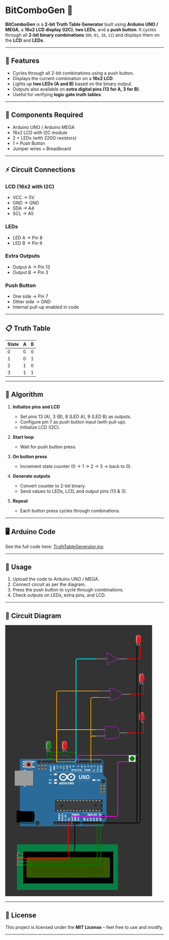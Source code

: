 

# BitComboGen 🔢

**BitComboGen** is a **2-bit Truth Table Generator** built using **Arduino UNO / MEGA**,
a **16x2 LCD display (I2C)**, **two LEDs**, and a **push button**.
It cycles through all **2-bit binary combinations** (`00`, `01`, `10`, `11`)
and displays them on the **LCD** and **LEDs**.

---

## 🔹 Features

* Cycles through all 2-bit combinations using a push button.
* Displays the current combination on a **16x2 LCD**.
* Lights up **two LEDs (A and B)** based on the binary output.
* Outputs also available on **extra digital pins (13 for A, 3 for B)**.
* Useful for verifying **logic gate truth tables**.

---

## 🔌 Components Required

* Arduino UNO / Arduino MEGA
* 16x2 LCD with I2C module
* 2 × LEDs (with 220Ω resistors)
* 1 × Push Button
* Jumper wires + Breadboard

---

## ⚡ Circuit Connections

### LCD (16x2 with I2C)

* VCC → 5V
* GND → GND
* SDA → A4
* SCL → A5

### LEDs

* LED A → Pin 8
* LED B → Pin 9

### Extra Outputs

* Output A → Pin 13
* Output B → Pin 3

### Push Button

* One side → Pin 7
* Other side → GND
* Internal pull-up enabled in code

---

## 📋 Truth Table

| State | A | B |
| ----- | - | - |
| 0     | 0 | 0 |
| 1     | 0 | 1 |
| 2     | 1 | 0 |
| 3     | 1 | 1 |

---

## 🧩 Algorithm

1. **Initialize pins and LCD**

   * Set pins 13 (A), 3 (B), 8 (LED A), 9 (LED B) as outputs.
   * Configure pin 7 as push button input (with pull-up).
   * Initialize LCD (I2C).

2. **Start loop**

   * Wait for push button press.

3. **On button press**

   * Increment state counter (0 → 1 → 2 → 3 → back to 0).

4. **Generate outputs**

   * Convert counter to 2-bit binary.
   * Send values to LEDs, LCD, and output pins (13 & 3).

5. **Repeat**

   * Each button press cycles through combinations.

---

## 🖥️ Arduino Code

See the full code here: [TruthTableGenerator.ino](TruthTableGenerator.ino)

---

## 🚀 Usage

1. Upload the code to Arduino UNO / MEGA.
2. Connect circuit as per the diagram.
3. Press the push button to cycle through combinations.
4. Check outputs on LEDs, extra pins, and LCD.

---

## 📸 Circuit Diagram

![Circuit Diagram](circuit_diagram.png)

---

## 📜 License

This project is licensed under the **MIT License** – feel free to use and modify.

---
